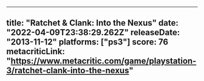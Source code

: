 
---
title: "Ratchet & Clank: Into the Nexus"
date: "2022-04-09T23:38:29.262Z"
releaseDate: "2013-11-12"
platforms: ["ps3"]
score: 76
metacriticLink: "https://www.metacritic.com/game/playstation-3/ratchet-clank-into-the-nexus"
---
